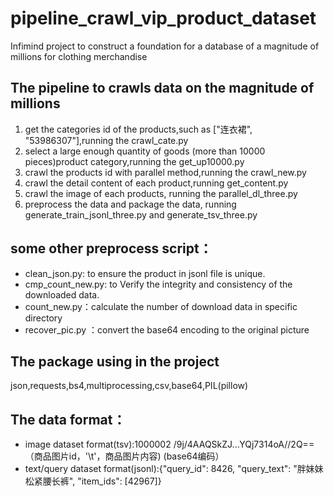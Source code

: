 # pipeline_crawl_vip_product_dataset
Infimind project to construct a foundation for a database of a magnitude of millions  for clothing merchandise

## The pipeline to crawls data on the magnitude of millions

1. get the categories id of the products,such as ["连衣裙", "53986307"],running the crawl_cate.py
2. select a large enough quantity of goods (more than 10000 pieces)product category,running the get_up10000.py
3. crawl the products id with parallel method,running the crawl_new.py
4. crawl the detail content of each product,running get_content.py
5. crawl the image of each products, running the parallel_dl_three.py
6. preprocess the data and package the data, running generate_train_jsonl_three.py and generate_tsv_three.py

## some other preprocess script：
- clean_json.py: to ensure the product in jsonl file is unique.
- cmp_count_new.py: to Verify the integrity and consistency of the downloaded data.
- count_new.py：calculate the number of download data in specific directory
- recover_pic.py ：convert the base64 encoding to the original picture

## The package using in the project
json,requests,bs4,multiprocessing,csv,base64,PIL(pillow)

## The data format：
- image dataset format(tsv):1000002	/9j/4AAQSkZJ...YQj7314oA//2Q== （商品图片id，'\t'，商品图片内容) (base64编码）
- text/query dataset format(jsonl):{"query_id": 8426, "query_text": "胖妹妹松紧腰长裤", "item_ids": [42967]}
